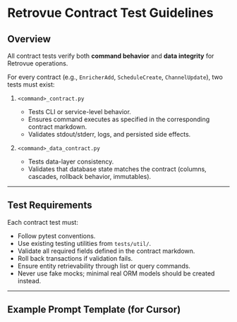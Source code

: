 # Retrovue Contract Test Guidelines

## Overview

All contract tests verify both **command behavior** and **data integrity** for Retrovue operations.

For every contract (e.g., `EnricherAdd`, `ScheduleCreate`, `ChannelUpdate`), two tests must exist:

1. `<command>_contract.py`

   - Tests CLI or service-level behavior.
   - Ensures command executes as specified in the corresponding contract markdown.
   - Validates stdout/stderr, logs, and persisted side effects.

2. `<command>_data_contract.py`
   - Tests data-layer consistency.
   - Validates that database state matches the contract (columns, cascades, rollback behavior, immutables).

---

## Test Requirements

Each contract test must:

- Follow pytest conventions.
- Use existing testing utilities from `tests/util/`.
- Validate all required fields defined in the contract markdown.
- Roll back transactions if validation fails.
- Ensure entity retrievability through list or query commands.
- Never use fake mocks; minimal real ORM models should be created instead.

---

## Example Prompt Template (for Cursor)
